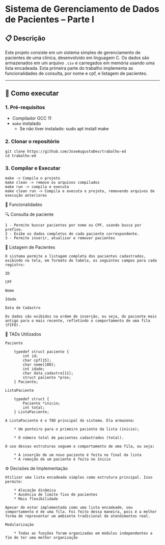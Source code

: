 # Sistema de Gerenciamento de Dados de Pacientes – Parte I

## 📋 Descrição

Este projeto consiste em um sistema simples de gerenciamento de pacientes de uma clínica, desenvolvido em linguagem C. Os dados são armazenados em um arquivo `.csv` e carregados em memória usando uma lista encadeada. Esta primeira parte do trabalho implementa as funcionalidades de consulta, por nome e cpf, e listagem de pacientes.

---

## 🚀 Como executar

### 1. Pré-requisitos

- Compilador GCC 11
- `make` instalado
    - Se não tiver instalado: sudo apt install make

### 2. Clonar o repositório

    git clone https://github.com/JoseAugustoDev/trabalho-ed
    cd trabalho-ed

### 3. Compilar e Executar

    make -> Compila o projeto
    make clean -> remove os arquivos compilados
    make run -> compila e executa
    make clean run -> Compila e executa o projeto, removendo arquivos de execução anteriores


🧠 Funcionalidades

🔍 Consulta de paciente

    1 - Permite buscar pacientes por nome ou CPF, usando busca por prefixo. 
    2 - Exibe os dados completos de cada paciente correspondente.
    3 - Permite inserir, atualizar e remover pacientes

📄 Listagem de Pacientes

    O sistema permite a listagem completa dos pacientes cadastrados, exibindo na tela, em formato de tabela, os seguintes campos para cada registro:

    ID

    CPF

    Nome

    Idade

    Data de Cadastro

    Os dados são exibidos na ordem de inserção, ou seja, do paciente mais antigo para o mais recente, refletindo o comportamento de uma fila (FIFO).

🧩 TADs Utilizados

    Paciente

        typedef struct paciente {
            int id;
            char cpf[15];
            char nome[100];
            int idade;
            char data_cadastro[11];
            struct paciente *prox;
        } Paciente;

    ListaPaciente

        typedef struct {
            Paciente *inicio;
            int total;
        } ListaPaciente;

    A ListaPaciente é o TAD principal do sistema. Ela armazena:

        * Um ponteiro para o primeiro paciente da lista (inicio);

        * O número total de pacientes cadastrados (total).

    O uso dessas estruturas seguem o comportamento de uma fila, ou seja:

        * A inserção de um novo paciente é feita no final da lista
        * A remoção de um paciente é feita no ínicio

⚙️ Decisões de Implementação

    Utilizar uma lista encadeada simples como estrutura principal. Isso permite:

        * Alocação dinâmica
        * Ausência de limite fixo de pacientes
        * Mais flexibilidade

    Apesar de estar implementada como uma lista encadeade, seu comportamento é de uma fila. Foi feito dessa maneira, pois é a melhor forma de representar um ambiente tradicional de atendimentos real.

    Modularização

        * Todas as funções foram organizadas em módulos independentes a fim de ter uma melhor organização 